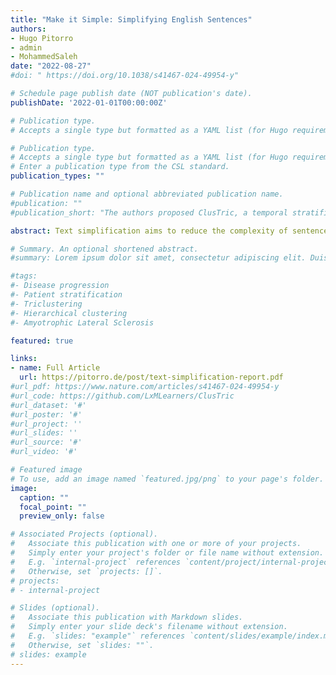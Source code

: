```yaml
---
title: "Make it Simple: Simplifying English Sentences"
authors:
- Hugo Pitorro
- admin
- MohammedSaleh
date: "2022-08-27"
#doi: " https://doi.org/10.1038/s41467-024-49954-y"

# Schedule page publish date (NOT publication's date).
publishDate: '2022-01-01T00:00:00Z'

# Publication type.
# Accepts a single type but formatted as a YAML list (for Hugo requirements).

# Publication type.
# Accepts a single type but formatted as a YAML list (for Hugo requirements).
# Enter a publication type from the CSL standard.
publication_types: ""

# Publication name and optional abbreviated publication name.
#publication: ""
#publication_short: "The authors proposed ClusTric, a temporal stratification approach to find disease progression groups. Applied to Amyotrophic Lateral Sclerosis, the method identifies four progression groups with distinguished characteristics."

abstract: Text simplification aims to reduce the complexity of sentences such that they are more readable and understandable. In order to simplify English text, we study different approaches, in particular, we introduce Make it Simple, a model that results from fine-tuning the BART language model and combining it with a controllable mechanism that adjusts sentence-related attributes. Furthermore, we also experimented with direct replacement of complex words to aid the simplification procedure. Finally, our model got close to the current state-of-the-art, with perhaps potential to surpass it, if the future work directions we point out, are to be followed.

# Summary. An optional shortened abstract.
#summary: Lorem ipsum dolor sit amet, consectetur adipiscing elit. Duis posuere tellus ac convallis placerat. Proin tincidunt magna sed ex sollicitudin condimentum.

#tags:
#- Disease progression
#- Patient stratification
#- Triclustering
#- Hierarchical clustering
#- Amyotrophic Lateral Sclerosis

featured: true

links:
- name: Full Article
  url: https://pitorro.de/post/text-simplification-report.pdf
#url_pdf: https://www.nature.com/articles/s41467-024-49954-y
#url_code: https://github.com/LxMLearners/ClusTric
#url_dataset: '#'
#url_poster: '#'
#url_project: ''
#url_slides: ''
#url_source: '#'
#url_video: '#'

# Featured image
# To use, add an image named `featured.jpg/png` to your page's folder. 
image:
  caption: ""
  focal_point: ""
  preview_only: false

# Associated Projects (optional).
#   Associate this publication with one or more of your projects.
#   Simply enter your project's folder or file name without extension.
#   E.g. `internal-project` references `content/project/internal-project/index.md`.
#   Otherwise, set `projects: []`.
# projects:
# - internal-project

# Slides (optional).
#   Associate this publication with Markdown slides.
#   Simply enter your slide deck's filename without extension.
#   E.g. `slides: "example"` references `content/slides/example/index.md`.
#   Otherwise, set `slides: ""`.
# slides: example
---
```


